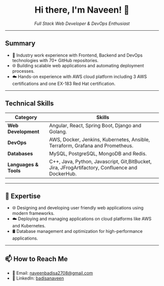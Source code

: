 <!-- Header Section -->
<h1 align="center">Hi there, I'm Naveen! 👋</h1>
<p align="center"><em>Full Stack Web Developer & DevOps Enthusiast</em></p>

---

<!-- Summary Section -->
## Summary
- 💼 Industry work experience with Frontend, Backend and DevOps technologies with 70+ GitHub repositories.
- 🌐 Building scalable web applications and automating deployment processes.
- ☁️ Hands-on experience with AWS cloud platform including 3 AWS certifications and one EX-183 Red Hat certification.
---

<!-- Technical Skills Section -->
## Technical Skills

| Category                | Skills                                                                                          |
|-------------------------|-------------------------------------------------------------------------------------------------|
| **Web Development**     | Angular, React, Spring Boot, Django and Golang.                                                 |
| **DevOps**              | AWS, Docker, Jenkins, Kubernetes, Ansible, Terraform, Grafana and Prometheus.                   |
| **Databases**           | MySQL, PostgreSQL, MongoDB and Redis.                                                           |
| **Languages & Tools**   | C++, Java, Python, Javascript, Git,BitBucket, Jira, JFrogArtifactory, Confluence and DockerHub. |

---

<!-- Expertise Section -->
## 💬 Expertise

- 🌐 Designing and developing user friendly web applications using modern frameworks.
- ☁️ Deploying and managing applications on cloud platforms like AWS and Kubernetes.
- 🛢️ Database management and optimization for high-performance applications.

---

<!-- Contact Section -->
## 📫 How to Reach Me

- 📧 Email: naveenbadisa2708@gmail.com
- 🔗 LinkedIn: [badisanaveen](https://linkedin.com/in/badisanaveen)
